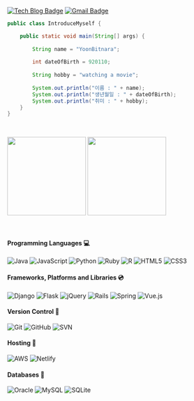[![Tech Blog Badge](http://img.shields.io/badge/-Tech%20blog-black?style=flat-square&logo=github&link=https://yoonbitnara.github.io/)](https://yoonbitnara.github.io/)  [![Gmail Badge](https://img.shields.io/badge/Gmail-d14836?style=flat-square&logo=Gmail&logoColor=white&link=mailto:yoonbitnara@gmail.com)](mailto:yoonbitnara@gmail.com)
&nbsp;&nbsp;&nbsp;&nbsp;&nbsp;&nbsp;&nbsp;&nbsp;&nbsp;&nbsp;&nbsp;&nbsp;&nbsp;&nbsp;&nbsp;&nbsp;&nbsp;&nbsp;&nbsp;


```java
public class IntroduceMyself {

	public static void main(String[] args) {
		
		String name = "YoonBitnara";
		
		int dateOfBirth = 920110;
		
		String hobby = "watching a movie";
		
		System.out.println("이름 : " + name);
		System.out.println("생년월일 : " + dateOfBirth);
		System.out.println("취미 : " + hobby);
	}
}
```

<br>

<p>
  <img height="180em" src="https://github-readme-stats.vercel.app/api?username=yoonbitnara&show_icons=true&include_all_commits=true&bg_color=30,e96443,904e95&title_color=fff&text_color=fff">
  <img height="180em" src="https://github-readme-stats.vercel.app/api/top-langs/?username=yoonbitnara&layout=compact&bg_color=30,e96443,904e95&title_color=fff&text_color=fff">
</p>

<br>

#### Programming Languages :computer:

![Java](https://img.shields.io/badge/java-%23ED8B00.svg?style=for-the-badge&logo=java&logoColor=white) ![JavaScript](https://img.shields.io/badge/javascript-%23323330.svg?style=for-the-badge&logo=javascript&logoColor=%23F7DF1E) ![Python](https://img.shields.io/badge/python-3670A0?style=for-the-badge&logo=python&logoColor=ffdd54)
![Ruby](https://img.shields.io/badge/ruby-%23CC342D.svg?style=for-the-badge&logo=ruby&logoColor=white) ![R](https://img.shields.io/badge/r-%23276DC3.svg?style=for-the-badge&logo=r&logoColor=white) ![HTML5](https://img.shields.io/badge/html5-%23E34F26.svg?style=for-the-badge&logo=html5&logoColor=white) ![CSS3](https://img.shields.io/badge/css3-%231572B6.svg?style=for-the-badge&logo=css3&logoColor=white)
<br>

#### Frameworks, Platforms and Libraries :cd:

![Django](https://img.shields.io/badge/django-%23092E20.svg?style=for-the-badge&logo=django&logoColor=white) ![Flask](https://img.shields.io/badge/flask-%23000.svg?style=for-the-badge&logo=flask&logoColor=white) ![jQuery](https://img.shields.io/badge/jquery-%230769AD.svg?style=for-the-badge&logo=jquery&logoColor=white)
![Rails](https://img.shields.io/badge/rails-%23CC0000.svg?style=for-the-badge&logo=ruby-on-rails&logoColor=white) 	![Spring](https://img.shields.io/badge/spring-%236DB33F.svg?style=for-the-badge&logo=spring&logoColor=white) ![Vue.js](https://img.shields.io/badge/vuejs-%2335495e.svg?style=for-the-badge&logo=vuedotjs&logoColor=%234FC08D)
<br>

#### Version Control :floppy_disk:

![Git](https://img.shields.io/badge/git-%23F05033.svg?style=for-the-badge&logo=git&logoColor=white) ![GitHub](https://img.shields.io/badge/github-%23121011.svg?style=for-the-badge&logo=github&logoColor=white) ![SVN](https://img.shields.io/badge/SVN-#809CC9.svg?&style=for-the-badge&logo=로고명&logoColor=white)
<br>

#### Hosting :satellite:

![AWS](https://img.shields.io/badge/AWS-%23FF9900.svg?style=for-the-badge&logo=amazon-aws&logoColor=white) ![Netlify](https://img.shields.io/badge/netlify-%23000000.svg?style=for-the-badge&logo=netlify&logoColor=#00C7B7)
<br>

#### Databases :notebook:

![Oracle](https://img.shields.io/badge/Oracle-F80000?style=for-the-badge&logo=oracle&logoColor=white) ![MySQL](https://img.shields.io/badge/mysql-%2300f.svg?style=for-the-badge&logo=mysql&logoColor=white) ![SQLite](https://img.shields.io/badge/sqlite-%2307405e.svg?style=for-the-badge&logo=sqlite&logoColor=white)
